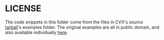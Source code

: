# LICENSE

The code snippets in this folder come from the files in CVX's source
[tarball](http://web.cvxr.com/cvx/cvx-maci64.tar.gz)'s examples folder. The
original examples are all in public domain, and also available individually
[here](http://cvxr.com/cvx/examples).
